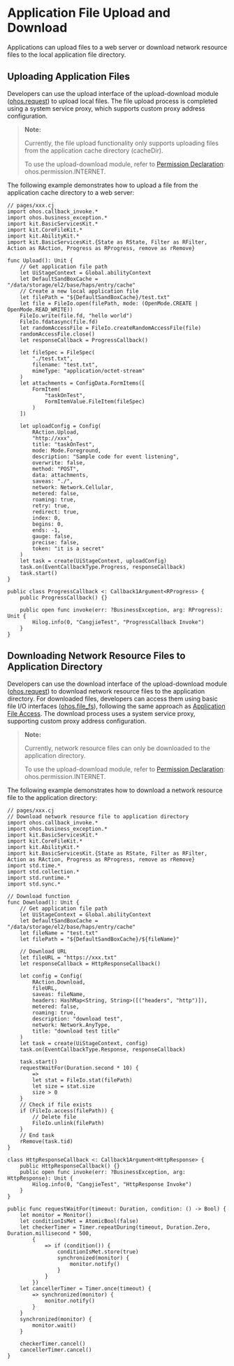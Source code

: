 # Application File Upload and Download

Applications can upload files to a web server or download network resource files to the local application file directory.

## Uploading Application Files

Developers can use the upload interface of the upload-download module ([ohos.request](../../../../API_Reference/source_en/apis/BasicServicesKit/cj-apis-request-agent.md)) to upload local files. The file upload process is completed using a system service proxy, which supports custom proxy address configuration.

> **Note:**
>
> Currently, the file upload functionality only supports uploading files from the application cache directory (cacheDir).
>
> To use the upload-download module, refer to [Permission Declaration](../../security/AccessToken/cj-declare-permissions.md): ohos.permission.INTERNET.

The following example demonstrates how to upload a file from the application cache directory to a web server:

<!-- compile -->

```cangjie
// pages/xxx.cj
import ohos.callback_invoke.*
import ohos.business_exception.*
import kit.BasicServicesKit.*
import kit.CoreFileKit.*
import kit.AbilityKit.*
import kit.BasicServicesKit.{State as RState, Filter as RFilter, Action as RAction, Progress as RProgress, remove as rRemove}

func Upload(): Unit {
    // Get application file path
    let UiStageContext = Global.abilityContext
    let DefaultSandBoxCache = "/data/storage/el2/base/haps/entry/cache"
    // Create a new local application file
    let filePath = "${DefaultSandBoxCache}/test.txt"
    let file = FileIo.open(filePath, mode: (OpenMode.CREATE | OpenMode.READ_WRITE))
    FileIo.write(file.fd, "hello world")
    FileIo.fdatasync(file.fd)
    let randomAccessFile = FileIo.createRandomAccessFile(file)
    randomAccessFile.close()
    let responseCallback = ProgressCallback()

    let fileSpec = FileSpec(
        "./test.txt",
        filename: "test.txt",
        mimeType: "application/octet-stream"
    )
    let attachments = ConfigData.FormItems([
        FormItem(
            "taskOnTest",
            FormItemValue.FileItem(fileSpec)
        )
    ])

    let uploadConfig = Config(
        RAction.Upload,
        "http://xxx",
        title: "taskOnTest",
        mode: Mode.Foreground,
        description: "Sample code for event listening",
        overwrite: false,
        method: "POST",
        data: attachments,
        saveas: "./",
        network: Network.Cellular,
        metered: false,
        roaming: true,
        retry: true,
        redirect: true,
        index: 0,
        begins: 0,
        ends: -1,
        gauge: false,
        precise: false,
        token: "it is a secret"
    )
    let task = create(UiStageContext, uploadConfig)
    task.on(EventCallbackType.Progress, responseCallback)
    task.start()
}

public class ProgressCallback <: Callback1Argument<RProgress> {
    public ProgressCallback() {}

    public open func invoke(err: ?BusinessException, arg: RProgress): Unit {
        Hilog.info(0, "CangjieTest", "ProgressCallback Invoke")
    }
}
```

## Downloading Network Resource Files to Application Directory

Developers can use the download interface of the upload-download module ([ohos.request](../../../../API_Reference/source_en/apis/BasicServicesKit/cj-apis-request-agent.md)) to download network resource files to the application directory. For downloaded files, developers can access them using basic file I/O interfaces ([ohos.file_fs](../../../../API_Reference/source_en/apis/CoreFileKit/cj-apis-file_fs.md)), following the same approach as [Application File Access](../../file-management/cj-app-file-access.md). The download process uses a system service proxy, supporting custom proxy address configuration.

> **Note:**
>
> Currently, network resource files can only be downloaded to the application directory.
>
> To use the upload-download module, refer to [Permission Declaration](../../security/AccessToken/cj-declare-permissions.md): ohos.permission.INTERNET.

The following example demonstrates how to download a network resource file to the application directory:

<!-- compile -->

```cangjie
// pages/xxx.cj
// Download network resource file to application directory
import ohos.callback_invoke.*
import ohos.business_exception.*
import kit.BasicServicesKit.*
import kit.CoreFileKit.*
import kit.AbilityKit.*
import kit.BasicServicesKit.{State as RState, Filter as RFilter, Action as RAction, Progress as RProgress, remove as rRemove}
import std.time.*
import std.collection.*
import std.runtime.*
import std.sync.*

// Download function
func Download(): Unit {
    // Get application file path
    let UiStageContext = Global.abilityContext
    let DefaultSandBoxCache = "/data/storage/el2/base/haps/entry/cache"
    let fileName = "test.txt"
    let filePath = "${DefaultSandBoxCache}/${fileName}"

    // Download URL
    let fileURL = "https://xxx.txt"
    let responseCallback = HttpResponseCallback()

    let config = Config(
        RAction.Download,
        fileURL,
        saveas: fileName,
        headers: HashMap<String, String>([("headers", "http")]),
        metered: false,
        roaming: true,
        description: "download test",
        network: Network.AnyType,
        title: "download test title"
    )
    let task = create(UiStageContext, config)
    task.on(EventCallbackType.Response, responseCallback)

    task.start()
    requestWaitFor(Duration.second * 10) {
        =>
        let stat = FileIo.stat(filePath)
        let size = stat.size
        size > 0
    }
    // Check if file exists
    if (FileIo.access(filePath)) {
        // Delete file
        FileIo.unlink(filePath)
    }
    // End task
    rRemove(task.tid)
}

class HttpResponseCallback <: Callback1Argument<HttpResponse> {
    public HttpResponseCallback() {}
    public open func invoke(err: ?BusinessException, arg: HttpResponse): Unit {
        Hilog.info(0, "CangjieTest", "HttpResponse Invoke")
    }
}

public func requestWaitFor(timeout: Duration, condition: () -> Bool) {
    let monitor = Monitor()
    let conditionIsMet = AtomicBool(false)
    let checkerTimer = Timer.repeatDuring(timeout, Duration.Zero, Duration.millisecond * 500,
        {
            => if (condition()) {
                conditionIsMet.store(true)
                synchronized(monitor) {
                    monitor.notify()
                }
            }
        })
    let cancellerTimer = Timer.once(timeout) {
        => synchronized(monitor) {
            monitor.notify()
        }
    }
    synchronized(monitor) {
        monitor.wait()
    }

    checkerTimer.cancel()
    cancellerTimer.cancel()
}
```